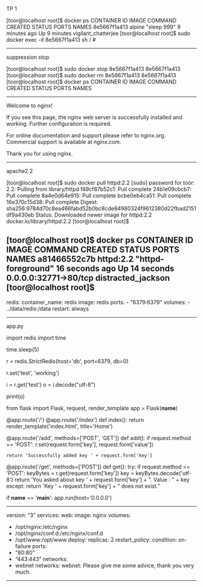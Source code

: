 TP 1 









[toor@localhost root]$ docker ps
CONTAINER ID        IMAGE               COMMAND             CREATED             STATUS              PORTS               NAMES
8e5667f1a413        alpine              "sleep 999"         9 minutes ago       Up 9 minutes                            vigilant_chatterjee
[toor@localhost root]$ sudo docker exec -it 8e5667f1a413 sh
/ #         


----------------------

suppression stop 

[toor@localhost root]$ sudo docker stop 8e5667f1a413
8e5667f1a413
[toor@localhost root]$ sudo docker rm 8e5667f1a413
8e5667f1a413
[toor@localhost root]$ docker ps
CONTAINER ID        IMAGE               COMMAND             CREATED             STATUS              PORTS               NAMES


------------------------------

Welcome to nginx!

If you see this page, the nginx web server is successfully installed and working. Further configuration is required.

For online documentation and support please refer to nginx.org.
Commercial support is available at nginx.com.

Thank you for using nginx.


------------------------------

apache2.2

[toor@localhost root]$ sudo docker pull httpd:2.2
[sudo] password for toor:
2.2: Pulling from library/httpd
f49cf87b52c1: Pull complete                                                                                             24b1e09cbcb7: Pull complete                                                                                             8a4e0d64e915: Pull complete                                                                                             bcbe0eb4ca51: Pull complete                                                                                             16e370c15d38: Pull complete                                                                                             Digest: sha256:9784d70c8ea466fabd52b0bc8cde84980324f9612380d22fbad2151df9a430eb
Status: Downloaded newer image for httpd:2.2
docker.io/library/httpd:2.2
[toor@localhost root]$   


[toor@localhost root]$ docker ps
CONTAINER ID        IMAGE               COMMAND              CREATED             STATUS              PORTS                   NAMES
a81466552c7b        httpd:2.2           "httpd-foreground"   16 seconds ago      Up 14 seconds       0.0.0.0:32771->80/tcp   distracted_jackson
[toor@localhost root]$         
-----------------------------


redis:
    container_name: redis
    image: redis
    ports:
      - "6379:6379"
    volumes:
      - ../data/redis:/data
    restart: always
	
------------------------------

app.py
	
import redis
import time

time.sleep(5)

r = redis.StrictRedis(host='db', port=6379, db=0)

r.set('test', 'working')

i = r.get('test')
o = i.decode("utf-8")

print(o)


from flask import Flask, request, render_template
app = Flask(__name__)

@app.route('/')
@app.route('/index')
def index():
    return render_template('index.html',
                           title='Home')

@app.route('/add', methods=['POST', 'GET'])
def add():
    if request.method == 'POST':
        r.set(request.form['key'], request.form['value'])

    return 'Successfully added key ' + request.form['key']

@app.route('/get', methods=['POST'])
def get():
    try:
        if request.method == 'POST':
            keyBytes = r.get(request.form['key'])
            key = keyBytes.decode('utf-8')
        return 'You asked about key ' + request.form['key'] + ". Value : " + key
    except:
        return 'Key ' + request.form['key'] + " does not exist."


if __name__ == '__main__':
    app.run(host='0.0.0.0')

---------------------------------------------

version: “3”
services:
web:
image: nginx
volumes:
- /opt/nginx:/etc/nginx
- /opt/nginx/conf.d:/etc/nginx/conf.d
- /opt/www:/opt/www
deploy:
replicas: 2
restart_policy:
condition: on-failure
ports:
- “80:80”
- “443:443”
networks:
- webnet
networks:
webnet:
Please give me some advice, thank you very much.

---------------------------------------------------
